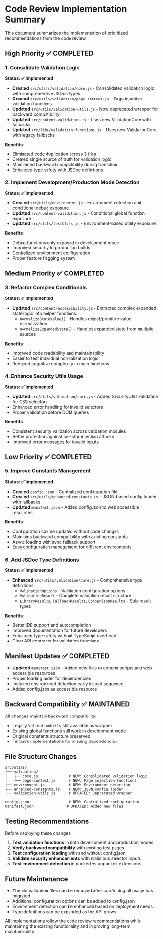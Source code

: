 # Code Review Implementation Summary

This document summarizes the implementation of prioritized recommendations from the code review.

## High Priority ✅ COMPLETED

### 1. Consolidate Validation Logic
**Status: ✅ Implemented**

- **Created** `src/utils/validation/core.js` - Consolidated validation logic with comprehensive JSDoc types
- **Created** `src/utils/validation/page-context.js` - Page injection validation functions  
- **Updated** `src/utils/validation-utils.js` - Now deprecated wrapper for backward compatibility
- **Updated** `src/content-validation.js` - Uses new ValidationCore with fallbacks
- **Updated** `src/libs/validation-functions.js` - Uses new ValidationCore with legacy fallbacks

**Benefits:**
- Eliminated code duplication across 3 files
- Created single source of truth for validation logic
- Maintained backward compatibility during transition
- Enhanced type safety with JSDoc definitions

### 2. Implement Development/Production Mode Detection
**Status: ✅ Implemented**

- **Created** `src/utils/environment.js` - Environment detection and conditional debug exposure
- **Updated** `src/content-validation.js` - Conditional global function exposure
- **Updated** `src/utils/testUtils.js` - Environment-based utility exposure

**Benefits:**
- Debug functions only exposed in development mode
- Improved security in production builds
- Centralized environment configuration
- Proper feature flagging system

## Medium Priority ✅ COMPLETED

### 3. Refactor Complex Conditionals
**Status: ✅ Implemented**

- **Updated** `src/content-accessibility.js` - Extracted complex expanded state logic into helper functions:
  - `normalizeStateValue()` - Handles object/primitive value normalization
  - `normalizeExpandedState()` - Handles expanded state from multiple sources

**Benefits:**
- Improved code readability and maintainability
- Easier to test individual normalization logic
- Reduced cognitive complexity in main functions

### 4. Enhance Security Utils Usage
**Status: ✅ Implemented**

- **Updated** `src/utils/validation/core.js` - Added SecurityUtils validation for CSS selectors
- Enhanced error handling for invalid selectors
- Proper validation before DOM queries

**Benefits:**
- Consistent security validation across validation modules
- Better protection against selector injection attacks
- Improved error messages for invalid inputs

## Low Priority ✅ COMPLETED

### 5. Improve Constants Management
**Status: ✅ Implemented**

- **Created** `config.json` - Centralized configuration file
- **Created** `src/utils/enhanced-constants.js` - JSON-based config loader with fallbacks
- **Updated** `manifest.json` - Added config.json to web accessible resources

**Benefits:**
- Configuration can be updated without code changes
- Maintains backward compatibility with existing constants
- Async loading with sync fallback support
- Easy configuration management for different environments

### 6. Add JSDoc Type Definitions
**Status: ✅ Implemented**

- **Enhanced** `src/utils/validation/core.js` - Comprehensive type definitions:
  - `ValidationOptions` - Validation configuration options
  - `ValidationResult` - Complete validation result structure
  - `LibraryResults`, `FallbackResults`, `ComparisonResults` - Sub-result types

**Benefits:**
- Better IDE support and autocompletion
- Improved documentation for future developers
- Enhanced type safety without TypeScript overhead
- Clear API contracts for validation functions

## Manifest Updates ✅ COMPLETED

- **Updated** `manifest.json` - Added new files to content scripts and web accessible resources
- Proper loading order for dependencies
- Included environment detection early in load sequence
- Added config.json as accessible resource

## Backward Compatibility ✅ MAINTAINED

All changes maintain backward compatibility:
- Legacy `ValidationUtils` still available as wrapper
- Existing global functions still work in development mode
- Original constants structure preserved
- Fallback implementations for missing dependencies

## File Structure Changes

```
src/utils/
├── validation/
│   ├── core.js              # NEW: Consolidated validation logic
│   └── page-context.js      # NEW: Page injection functions
├── environment.js           # NEW: Environment detection
├── enhanced-constants.js    # NEW: JSON config loader
└── validation-utils.js      # UPDATED: Deprecated wrapper

config.json                  # NEW: Centralized configuration
manifest.json               # UPDATED: Added new files
```

## Testing Recommendations

Before deploying these changes:

1. **Test validation functions** in both development and production modes
2. **Verify backward compatibility** with existing test pages
3. **Test configuration loading** with and without config.json
4. **Validate security enhancements** with malicious selector inputs
5. **Test environment detection** in packed vs unpacked extensions

## Future Maintenance

- The old validation files can be removed after confirming all usage has migrated
- Additional configuration options can be added to config.json
- Environment detection can be enhanced based on deployment needs
- Type definitions can be expanded as the API grows

All implementations follow the code review recommendations while maintaining the existing functionality and improving long-term maintainability.
